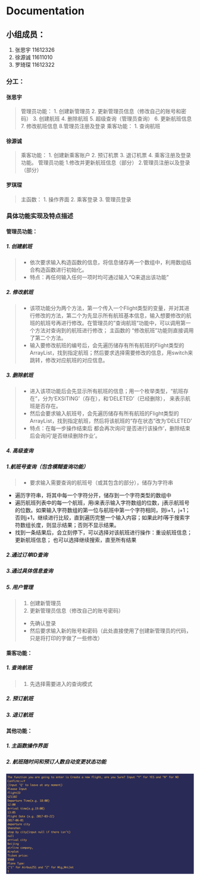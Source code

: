 # Documentation
## 小组成员：
1. 张思宇 11612326
2. 徐源诚 11611010
3. 罗琦琛 11612322

### 分工：
#### 张思宇
> 管理员功能：
        1. 创建新管理员
        2. 更新管理员信息（修改自己的账号和密码）
        3. 创建航班
        4. 删除航班
        5. 超级查询（管理员查询）
        6. 更新航班信息
        7. 修改航班信息
        8.管理员注册及登录
>  乘客功能：
        1. 查询航班

#### 徐源诚
> 乘客功能：
      1. 创建新乘客账户
      2. 预订机票
      3. 退订机票
      4. 乘客注册及登录功能。
>管理员功能
      1.修改并更新航班信息（部分）
      2.管理员注册以及登录（部分）

#### 罗琪琛
> 主函数：
    1. 操作界面
    2. 乘客登录
    3. 管理员登录

### 具体功能实现及特点描述
#### 管理员功能：
##### 1. 创建航班
>  * 依次要求输入构造函数的信息，将信息储存再一个数组中，利用数组结合构造函数进行初始化。
>  * 特点：再任何输入任何一项时均可通过输入“Q来退出该功能”

##### 2. 修改航班
>  * 该项功能分为两个方法，第一个传入一个Flight类型的变量，并对其进行修改的方法，第二个为先显示所有航班基本信息，输入想要修改的航班的航班号再进行修改。在管理员的”查询航班“功能中，可以调用第一个方法对查询到的航班进行修改； 主函数的 “修改航班”功能则直接调用了第二个方法。
>  * 输入要修改航班的编号后，会先遍历储存有所有航班的Flight类型的ArrayList，找到指定航班；然后要求选择需要修改的信息，用switch来跳转，修改对应航班的对应信息。

##### 3. 删除航班
>   * 进入该项功能后会先显示所有航班的信息；用一个枚举类型，“航班存在”，分为‘EXSITING’（存在），和‘DELETED’（已经删除）， 来表示航班是否存在。
>   * 然后会要求输入航班号，会先遍历储存有所有航班的Flight类型的ArrayList，找到指定航班，然后将该航班的“存在状态”改为‘DELETED’
>  * 特点：在每一步操作结束后 都会再次询问‘是否进行该操作’，删除结束后会询问‘是否继续删除作业’。

##### 4. 高级查询
##### 1.航班号查询（包含模糊查询功能）
>   * 要求输入需要查询的航班号（或其包含的部分），储存为字符串
* 遍历字符串，将其中每一个字符分开，储存到一个字符类型的数组中
* 遍历航班列表中的每一个航班，用i来表示输入字符数组的位数，j表示航班号的位数。如果输入字符数组的第一位与航班中第一个字符相同，则i+1，j+1； 否则j+1，继续进行比较，直到遍历完整一个输入内容；如果此时i等于搜索字符数组长度，则显示结果；否则不显示结果。
* 找到一条结果后，会立刻停下，可以选择对该航班进行操作：重设航班信息；更新航班信息； 也可以选择继续搜索，直至所有结果
##### 2.通过订单ID查询
##### 3.通过具体信息查询
##### 5. 用户管理
>  1. 创建新管理员
>  2. 更新管理员信息（修改自己的账号密码）
>    * 先确认登录
>    * 然后要求输入新的账号和密码（此处直接使用了创建新管理员的代码，只是将打印的字做了一些修改）

#### 乘客功能：
##### 1. 查询航班
> 1. 先选择需要进入的查询模式

##### 2. 预订航班
##### 3. 退订航班

#### 其他功能：
##### 1. 主函数操作界面
##### 2. 航班随时间和预订人数自动变更状态功能
![Testing Picture](https://github.com/DeriZSY/FinalProj-GE106-SUSTech/blob/master/pictures/createFlight.png)
